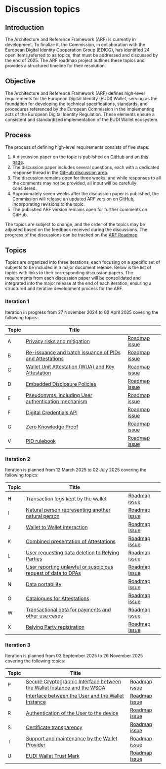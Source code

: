 # Discussion topics

## Introduction

The Architecture and Reference Framework (ARF) is currently in development. To
finalize it, the Commission, in collaboration with the European Digital Identity
Cooperation Group (EDICG), has identified 24 open items,referred to as
topics, that must be addressed and discussed by the end of 2025. The ARF roadmap
project outlines these topics and provides a structured timeline for their
resolution.

## Objective

The Architecture and Reference Framework (ARF) defines high-level requirements
for the European Digital Identity (EUDI) Wallet, serving as the foundation for
developing the technical specifications, standards, and procedures referenced by
the European Commission in the implementing acts of the European Digital Identity
Regulation. These elements ensure a consistent and standardized implementation
of the EUDI Wallet ecosystem.

## Process

The process of defining high-level requirements consists of five steps:  

1. A discussion paper on the topic is published on
[GitHub](https://github.com/eu-digital-identity-wallet/eudi-doc-architecture-and-reference-framework/tree/main/docs/discussion-topics)
and [on this page](#topics).
2. The discussion paper includes several questions, each with a dedicated
response thread in the [GitHub discussion area](https://github.com/eu-digital-identity-wallet/eudi-doc-architecture-and-reference-framework/discussions/categories/arf-discussion-topics).
3. The discussion remains open for three weeks, and while responses to all the
comments may not be provided, all input will be carefully considered.
4. Approximately seven weeks after the discussion paper is published, the
Commission will release an updated ARF version on [GitHub](https://github.com/eu-digital-identity-wallet/eudi-doc-architecture-and-reference-framework/releases),
incorporating revisions to the topic.
5. The published ARF version remains open for further comments on GitHub.

The topics are subject to change, and the order of the topics may be adjusted
based on the feedback received during the discussions. The progress of the
discussions can be tracked on the [ARF Roadmap](https://github.com/orgs/eu-digital-identity-wallet/projects/36).

## Topics

Topics are organized into three iterations, each focusing on a specific set of
subjects to be included in a major document release. Below is the list of topics
with links to their corresponding discussion papers. The requirements from each
discussion paper will be consolidated and integrated into the major release at
the end of each iteration, ensuring a structured and iterative development
process for the ARF.

### Iteration 1

Iteration in progress from 27 November 2024 to 02 April 2025 covering the
following topics:

| Topic | Title |  |
|-------|-------|--|
| A | [Privacy risks and mitigation](a-privacy-risks-and-mitigations.md) | [Roadmap issue](https://github.com/eu-digital-identity-wallet/eudi-doc-architecture-and-reference-framework/issues/327)|
| B | [Re-issuance and batch issuance of PIDs and Attestations](b-re-issuance-and-batch-issuance-of-pids-and-attestations.md) | [Roadmap issue](https://github.com/eu-digital-identity-wallet/eudi-doc-architecture-and-reference-framework/issues/332)|
| C | [Wallet Unit Attestation (WUA) and Key Attestation](c-wallet-unit-attestation.md) | [Roadmap issue](https://github.com/eu-digital-identity-wallet/eudi-doc-architecture-and-reference-framework/issues/333) |
| D | [Embedded Disclosure Policies](d-embedded-disclosure-policies.md) | [Roadmap issue](https://github.com/eu-digital-identity-wallet/eudi-doc-architecture-and-reference-framework/issues/334) |
| E | [Pseudonyms, including User authentication mechanism](e-pseudonyms-including-user-authentication-mechanism.md) | [Roadmap issue](https://github.com/eu-digital-identity-wallet/eudi-doc-architecture-and-reference-framework/issues/335) |
| F | [Digital Credentials API](f-digital-credential-api.md) | [Roadmap issue](https://github.com/eu-digital-identity-wallet/eudi-doc-architecture-and-reference-framework/issues/336) |
| G | [Zero Knowledge Proof](g-zero-knowledge-proof.md) | [Roadmap issue](https://github.com/eu-digital-identity-wallet/eudi-doc-architecture-and-reference-framework/issues/337) |
| V | [PID rulebook](v-pid-rulebook.md) | [Roadmap issue](https://github.com/eu-digital-identity-wallet/eudi-doc-architecture-and-reference-framework/issues/356) |

### Iteration 2

Iteration is planned from 12 March 2025 to 02 July 2025 covering the following topics:

| Topic | Title |  |
|-------|-------|--|
| H | [Transaction logs kept by the wallet](#topics) | [Roadmap issue](https://github.com/eu-digital-identity-wallet/eudi-doc-architecture-and-reference-framework/issues/338) |
| I | [Natural person representing another natural person](#topics) | [Roadmap issue](https://github.com/eu-digital-identity-wallet/eudi-doc-architecture-and-reference-framework/issues/339) |
| J | [Wallet to Wallet interaction](#topics) | [Roadmap issue](https://github.com/eu-digital-identity-wallet/eudi-doc-architecture-and-reference-framework/issues/340) |
| K | [Combined presentation of Attestations](#topics) | [Roadmap issue](https://github.com/eu-digital-identity-wallet/eudi-doc-architecture-and-reference-framework/issues/341) |
| L | [User requesting data deletion to Relying Parties](#topics) | [Roadmap issue](https://github.com/eu-digital-identity-wallet/eudi-doc-architecture-and-reference-framework/issues/342) |
| M | [User reporting unlawful or suspicious request of data to DPAs](#topics) | [Roadmap issue](https://github.com/eu-digital-identity-wallet/eudi-doc-architecture-and-reference-framework/issues/343) |
| N | [Data portability](#topics) | [Roadmap issue](https://github.com/eu-digital-identity-wallet/eudi-doc-architecture-and-reference-framework/issues/344) |
| O | [Catalogues for Attestations](#topics) | [Roadmap issue](https://github.com/eu-digital-identity-wallet/eudi-doc-architecture-and-reference-framework/issues/345) |
| W | [Transactional data for payments and other use cases](#topics) | [Roadmap issue](https://github.com/eu-digital-identity-wallet/eudi-doc-architecture-and-reference-framework/issues/371) |
| X | [Relying Party registration](x-relying-party-registration.md) | [Roadmap issue](https://github.com/eu-digital-identity-wallet/eudi-doc-architecture-and-reference-framework/issues/378) |

### Iteration 3

Iteration is planned from 03 September 2025 to 26 November 2025 covering the following topics:

| Topic | Title |  |
|-------|-------|--|
| P | [Secure Cryptographic Interface between the Wallet Instance and the WSCA](#topics) | [Roadmap issue](https://github.com/eu-digital-identity-wallet/eudi-doc-architecture-and-reference-framework/issues/346) |
| Q | [Interface between the User and the Wallet Instance](#topics) | [Roadmap issue](https://github.com/eu-digital-identity-wallet/eudi-doc-architecture-and-reference-framework/issues/347) |
| R | [Authentication of the User to the device](#topics) | [Roadmap issue](https://github.com/eu-digital-identity-wallet/eudi-doc-architecture-and-reference-framework/issues/348) |
| S | [Certificate transparency](#topics) | [Roadmap issue](https://github.com/eu-digital-identity-wallet/eudi-doc-architecture-and-reference-framework/issues/349) |
| T | [Support and maintenance by the Wallet Provider](#topics) | [Roadmap issue](https://github.com/eu-digital-identity-wallet/eudi-doc-architecture-and-reference-framework/issues/350) |
| U | [EUDI Wallet Trust Mark](#topics) | [Roadmap issue](https://github.com/eu-digital-identity-wallet/eudi-doc-architecture-and-reference-framework/issues/351) |

